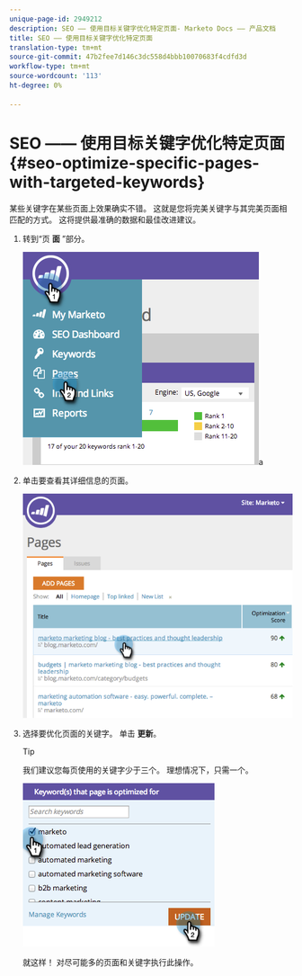 ```yaml
---
unique-page-id: 2949212
description: SEO —— 使用目标关键字优化特定页面- Marketo Docs —— 产品文档
title: SEO —— 使用目标关键字优化特定页面
translation-type: tm+mt
source-git-commit: 47b2fee7d146c3dc558d4bbb10070683f4cdfd3d
workflow-type: tm+mt
source-wordcount: '113'
ht-degree: 0%

---
```



# SEO —— 使用目标关键字优化特定页面 {#seo-optimize-specific-pages-with-targeted-keywords}

某些关键字在某些页面上效果确实不错。 这就是您将完美关键字与其完美页面相匹配的方式。 这将提供最准确的数据和最佳改进建议。

1. 转到“页 **面** ”部分。

   ![](assets/image2014-9-18-12-3a52-3a28.png)a

1. 单击要查看其详细信息的页面。

   ![](assets/image2014-9-18-12-3a52-3a41.png)

1. 选择要优化页面的关键字。 单击 **更新**。

   >[!TIP]
   >
   >我们建议您每页使用的关键字少于三个。 理想情况下，只需一个。

   ![](assets/image2014-9-18-12-3a52-3a46.png)

   就这样！ 对尽可能多的页面和关键字执行此操作。


